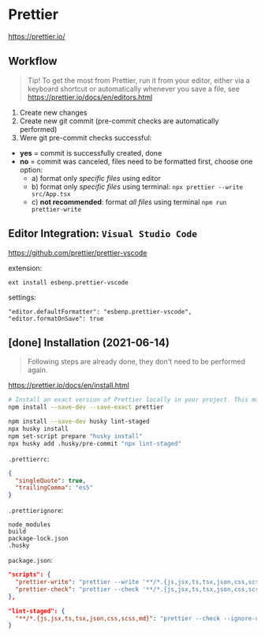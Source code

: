 # Prettier

https://prettier.io/

## Workflow

> Tip! To get the most from Prettier, run it from your editor, either via a keyboard shortcut or automatically whenever you save a file, see https://prettier.io/docs/en/editors.html

1. Create new changes
2. Create new git commit (pre-commit checks are automatically performed)
3. Were git pre-commit checks successful:

- **yes** = commit is successfully created, done
- **no** = commit was canceled, files need to be formatted first, choose one option:
  - a) format only _specific files_ using editor
  - b) format only _specific files_ using terminal: `npx prettier --write src/App.tsx`
  - c) **not recommended**: format _all files_ using terminal `npm run prettier-write`

## Editor Integration: `Visual Studio Code`

https://github.com/prettier/prettier-vscode

extension:

```
ext install esbenp.prettier-vscode
```

settings:

```
"editor.defaultFormatter": "esbenp.prettier-vscode",
"editor.formatOnSave": true
```

## [done] Installation (2021-06-14)

> Following steps are already done, they don't need to be performed again.

https://prettier.io/docs/en/install.html

```bash
# Install an exact version of Prettier locally in your project. This makes sure that everyone in the project gets the exact same version of Prettier. Even a patch release of Prettier can result in slightly different formatting.
npm install --save-dev --save-exact prettier

npm install --save-dev husky lint-staged
npx husky install
npm set-script prepare "husky install"
npx husky add .husky/pre-commit "npx lint-staged"
```

`.prettierrc`:

```json
{
  "singleQuote": true,
  "trailingComma": "es5"
}
```

`.prettierignore`:

```
node_modules
build
package-lock.json
.husky
```

`package.json`:

```json
"scripts": {
  "prettier-write": "prettier --write '**/*.{js,jsx,ts,tsx,json,css,scss,md}'",
  "prettier-check": "prettier --check '**/*.{js,jsx,ts,tsx,json,css,scss,md}'"
},

"lint-staged": {
  "**/*.{js,jsx,ts,tsx,json,css,scss,md}": "prettier --check --ignore-unknown"
}
```

